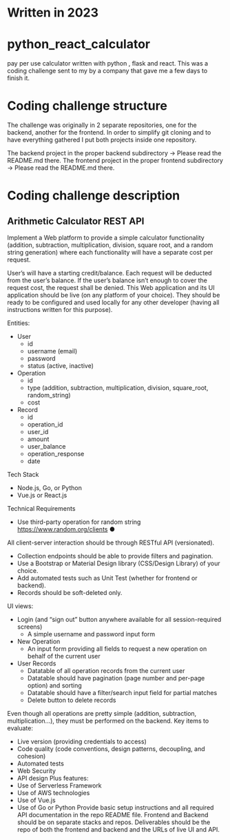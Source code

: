 # Written in 2023
# python_react_calculator
pay per use calculator written with python , flask and react.
This was a coding challenge sent to my by a company that gave me a few days to finish it.

# Coding challenge structure
The challenge was originally in 2 separate repositories, one for the backend, another for the frontend.
In order to simplify git cloning and to have everything gathered I put both projects inside one repository.

The backend project in the proper backend subdirectory -> Please read the README.md there.
The frontend project in the proper frontend subdirectory -> Please read the README.md there.


# Coding challenge description
## Arithmetic Calculator REST API
Implement a Web platform to provide a simple calculator functionality (addition, subtraction, multiplication, division, square  root, and a random string generation) where each functionality will have a separate cost per request.

User’s will have a starting credit/balance. Each request will be deducted from the user’s balance. 
If the user’s balance isn’t enough to cover the request cost, the request shall be denied.
This Web application and its UI application should be live (on any platform of your choice). 
They should be ready to be configured and used locally for any other developer (having all instructions written for this purpose).

Entities:
* User
  * id
  * username (email)
  * password
  * status (active, inactive)
* Operation
  * id
  * type (addition, subtraction, multiplication, division, square_root, random_string) 
  * cost
* Record
  * id
  * operation_id
  * user_id
  * amount
  * user_balance
  * operation_response
  * date

Tech Stack
* Node.js, Go, or Python
* Vue.js or React.js

Technical Requirements
* Use third-party operation for random string https://www.random.org/clients ●

All client-server interaction should be through RESTful API (versionated).
* Collection endpoints should be able to provide filters and pagination.
* Use a Bootstrap or Material Design library (CSS/Design Library) of your choice.
* Add automated tests such as Unit Test (whether for frontend or backend).
* Records should be soft-deleted only.

UI views:
* Login (and “sign out” button anywhere available for all session-required screens)
  * A simple username and password input form
* New Operation
  * An input form providing all fields to request a new operation on behalf of the current user
* User Records
  * Datatable of all operation records from the current user
  * Datatable should have pagination (page number and per-page option) and sorting
  * Datatable should have a filter/search input field for partial matches
  * Delete button to delete records

Even though all operations are pretty simple (addition, subtraction, multiplication...), they
must be performed on the backend.
Key items to evaluate:
* Live version (providing credentials to access)
* Code quality (code conventions, design patterns, decoupling, and cohesion)
* Automated tests
* Web Security
* API design
Plus features:
* Use of Serverless Framework
* Use of AWS technologies
* Use of Vue.js
* Use of Go or Python
Provide basic setup instructions and all required API documentation in the repo README file.
Frontend and Backend should be on separate stacks and repos. Deliverables should be the repo of both the frontend and backend and the URLs of live UI and API.
